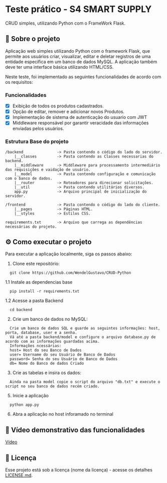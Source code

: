 # Teste prático -  S4 SMART SUPPLY

CRUD simples, utilizando Python com o FrameWork Flask.

## 📖 Sobre o projeto

Aplicação web simples utilizando Python com o framework Flask, que permite aos usuários criar, visualizar, editar e deletar registros de uma entidade específica em um banco de dados MySQL. A aplicação também deve ter uma interface básica utilizando HTML/CSS.

Neste teste, foi implementado as seguintes funcionalidades de acordo com os requisitos:

### Funcionalidades
- [x] Exibição de todos os produtos cadastrados.
- [x] Opção de editar, remover e adicionar novos Produtos.
- [x] Implementação de sistema de autenticação do usuario com JWT
- [x] Middleware responsável por garantir veracidade das informações enviadas pelos usuários.

### Estrutura Base do projeto

```
/backend               -> Pasta contendo o código do lado do servidor.
    |__classes         -> Pasta contendo as Classes necessarias do backend.
    |__middleware      -> Middleware para processamento intermediário das requisições e vaidação de usuário.
    |__model           -> Pasta contendo configuração e comunicação com o banco de dados.
    |__router          -> Roteadores para direcionar solicitações.
    |__util            -> Pasta contendo utilitários diversos.
    app.py             -> Arquivo principal de inicialização do servidor.

/frontend              -> Pasta contendo o código do lado do cliente.
    |__pages           -> Páginas HTML.
    |__styles          -> Estilos CSS.
    
requirements.txt       -> Arquivo que carrega as dependências necessárias do projeto.
```


## ⚙️ Como executar o projeto

Para executar a aplicação localmente, siga os passos abaixo:

1. Clone este repositório:

```
  git clone https://github.com/WendelGustavo/CRUD-Python
```

1.1  Instale as dependencias base
```
  pip install -r requirements.txt
```

1.2 Acesse a pasta Backend
```
  cd backend
```
2. Crie um banco de dados no MySQL:

```
  Crie um banco de dados SQL e guarde as seguintes informações: host, porta, database, user e a senha.
  Vá até a pasta backend/model e configure o arquivo database.py de acordo com as informações guardadas acima.
  Informações ncessárias: 
  host= Host do seu Banco de Dados
  user= Username do seu Usuário de Banco de Dados
  password= Senha do seu Usuário de Banco de Dados
  db= Nome do Banco de dados Criado
```

3. Crie as tabelas e insira os dados:
```
  Ainda na pasta model copie o script do arquivo "db.txt" e execute o script no seu banco de dados recém criado.
```

5. Inicie a aplicação
```
  python app.py
```
6. Abra a aplicação no host inforamado no terminal

## 🎥 Vídeo demonstrativo das funcionalidades 
  [Vídeo](https://drive.google.com/file/d/12ER1bniYG3GI6bxhik7fY8o1Pj1vF9Hg/view?usp=sharing)

## 📖 Licença

Esse projeto está sob a licença (nome da licença) - acesse os detalhes [LICENSE.md](https://github.com/WendelGustavo/CRUD-Python/blob/main/LICENSE).



